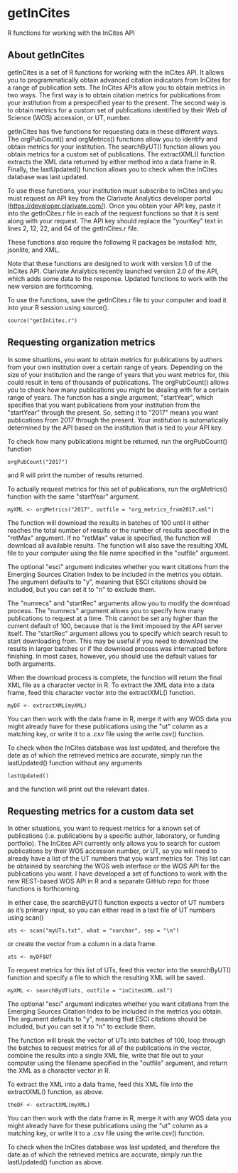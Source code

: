 # getInCites

R functions for working with the InCites API

## About getInCites

getInCites is a set of R functions for working with the InCites API. It allows you to programmatically obtain advanced citation indicators from InCites for a range of publication sets. The InCites APIs allow you to obtain metrics in two ways. The first way is to obtain citation metrics for publications from your institution from a prespecified year to the present. The second way is to obtain metrics for a custom set of publications identified by their Web of Science (WOS) accession, or UT, number. 

getInCites has five functions for requesting data in these different ways. The orgPubCount() and orgMetrics() functions allow you to identify and obtain metrics for your institution. The searchByUT() function allows you obtain metrics for a custom set of publications. The extractXML() function extracts the XML data returned by either method into a data frame in R. Finally, the lastUpdated() function allows you to check when the InCites database was last updated. 

To use these functions, your institution must subscribe to InCites and you must request an API key from the Clarivate Analytics developer portal (https://developer.clarivate.com/). Once you obtain your API key, paste it into the getInCites.r file in each of the request functions so that it is sent along with your request. The API key should replace the "yourKey" text in lines 2, 12, 22, and 64 of the getInCites.r file. 

These functions also require the following R packages be installed: httr, jsonlite, and XML.

Note that these functions are designed to work with version 1.0 of the InCites API. Clarivate Analytics recently launched version 2.0 of the API, which adds some data to the response. Updated functions to work with the new version are forthcoming. 

To use the functions, save the getInCites.r file to your computer and load it into your R session using source(). 

    source("getInCites.r")

## Requesting organization metrics

In some situations, you want to obtain metrics for publications by authors from your own institution over a certain range of years. Depending on the size of your institution and the range of years that you want metrics for, this could result in tens of thousands of publications. The orgPubCount() allows you to check how many publications you might be dealing with for a certain range of years. The function has a single argument, "startYear", which specifies that you want publications from your institution from the "startYear" through the present. So, setting it to "2017" means you want publications from 2017 through the present. Your institution is automatically determined by the API based on the institution that is tied to your API key. 

To check how many publications might be returned, run the orgPubCount() function 

    orgPubCount("2017")

and R will print the number of results returned. 

To actually request metrics for this set of publications, run the orgMetrics() function with the same "startYear" argument.

    myXML <- orgMetrics("2017", outfile = "org_metrics_from2017.xml")

The function will download the results in batches of 100 until it either reaches the total number of results or the number of results specified in the "retMax" argument. If no "retMax" value is specified, the function will download all available results. The function will also save the resulting XML file to your computer using the file name specified in the "outfile" argument.

The optional "esci" argument indicates whether you want citations from the Emerging Sources Citation Index to be included in the metrics you obtain. The argument defaults to "y", meaning that ESCI citations should be included, but you can set it to "n" to exclude them.

The "numrecs" and "startRec" arguments allow you to modify the download process. The "numrecs" argument allows you to specify how many publications to request at a time. This cannot be set any higher than the current default of 100, because that is the limit imposed by the API server itself. The "startRec" argument allows you to specify which search result to start downloading from. This may be useful if you need to download the results in larger batches or if the download process was interrupted before finishing. In most cases, however, you should use the default values for both arguments.

When the download process is complete, the function will return the final XML file as a character vector in R. To extract the XML data into a data frame, feed this character vector into the extractXML() function.

    myDF <- extractXML(myXML)

You can then work with the data frame in R, merge it with any WOS data you might already have for these publications using the "ut" column as a matching key, or write it to a .csv file using the write.csv() function. 

To check when the InCites database was last updated, and therefore the date as of which the retrieved metrics are accurate, simply run the lastUpdated() function without any arguments

    lastUpdated()

and the function will print out the relevant dates.

## Requesting metrics for a custom data set

In other situations, you want to request metrics for a known set of publications (i.e. publications by a specific author, laboratory, or funding portfolio). The InCites API currently only allows you to search for custom publications by their WOS accession number, or UT, so you will need to already have a list of the UT numbers that you want metrics for. This list can be obtained by searching the WOS web interface or the WOS API for the publications you want. I have developed a set of functions to work with the new REST-based WOS API in R and a separate GitHub repo for those functions is forthcoming. 

In either case, the searchByUT() function expects a vector of UT numbers as it’s primary input, so you can either read in a text file of UT numbers using scan()

    uts <- scan("myUTs.txt", what = "varchar", sep = "\n")

or create the vector from a column in a data frame.

    uts <- myDF$UT

To request metrics for this list of UTs, feed this vector into the searchByUT() function and specify a file to which the resulting XML will be saved. 

    myXML <- searchByUT(uts, outfile = "inCitesXML.xml")

The optional "esci" argument indicates whether you want citations from the Emerging Sources Citation Index to be included in the metrics you obtain. The argument defaults to "y", meaning that ESCI citations should be included, but you can set it to "n" to exclude them. 

The function will break the vector of UTs into batches of 100, loop through the batches to request metrics for all of the publications in the vector, combine the results into a single XML file, write that file out to your computer using the filename specified in the "outfile" argument, and return the XML as a character vector in R. 

To extract the XML into a data frame, feed this XML file into the extractXML() function, as above. 

    theDF <- extractXML(myXML)

You can then work with the data frame in R, merge it with any WOS data you might already have for these publications using the "ut" column as a matching key, or write it to a .csv file using the write.csv() function. 

To check when the InCites database was last updated, and therefore the date as of which the retrieved metrics are accurate, simply run the lastUpdated() function as above.

